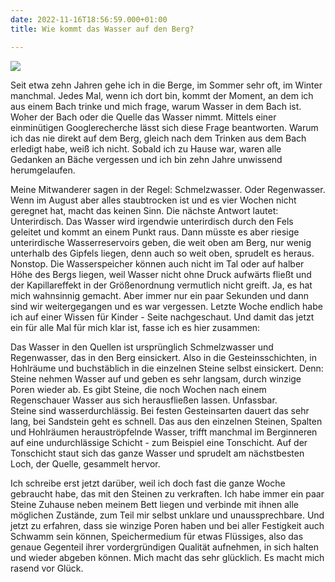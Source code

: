 ```yaml
---
date: 2022-11-16T18:56:59.000+01:00
title: Wie kommt das Wasser auf den Berg?

---
```

![](/uploads/blauberge-2.jpg)

Seit etwa zehn Jahren gehe ich in die Berge, im Sommer sehr oft, im Winter manchmal. Jedes Mal, wenn ich dort bin, kommt der Moment, an dem ich aus einem Bach trinke und mich frage, warum Wasser in dem Bach ist. Woher der Bach oder die Quelle das Wasser nimmt. Mittels einer einminütigen Googlerecherche lässt sich diese Frage beantworten. Warum ich das nie direkt auf dem Berg, gleich nach dem Trinken aus dem Bach erledigt habe, weiß ich nicht. Sobald ich zu Hause war, waren alle Gedanken an Bäche vergessen und ich bin zehn Jahre unwissend herumgelaufen.

Meine Mitwanderer sagen in der Regel: Schmelzwasser. Oder Regenwasser. Wenn im August aber alles staubtrocken ist und es vier Wochen nicht geregnet hat, macht das keinen Sinn. Die nächste Antwort lautet: Unterirdisch. Das Wasser wird irgendwie unterirdisch durch den Fels geleitet und kommt an einem Punkt raus. Dann müsste es aber riesige unterirdische Wasserreservoirs geben, die weit oben am Berg, nur wenig unterhalb des Gipfels liegen, denn auch so weit oben, sprudelt es heraus. Nonstop. Die Wasserspeicher können auch nicht im Tal oder auf halber Höhe des Bergs liegen, weil Wasser nicht ohne Druck aufwärts fließt und der Kapillareffekt in der Größenordnung vermutlich nicht greift. Ja, es hat mich wahnsinnig gemacht. Aber immer nur ein paar Sekunden und dann sind wir weitergegangen und es war vergessen. Letzte Woche endlich habe ich auf einer Wissen für Kinder - Seite nachgeschaut. Und damit das jetzt ein für alle Mal für mich klar ist, fasse ich es hier zusammen:

Das Wasser in den Quellen ist ursprünglich Schmelzwasser und Regenwasser, das in den Berg einsickert. Also in die Gesteinsschichten, in Hohlräume und buchstäblich in die einzelnen Steine selbst einsickert. Denn: Steine nehmen Wasser auf und geben es sehr langsam, durch winzige Poren wieder ab. Es gibt Steine, die noch Wochen nach einem Regenschauer Wasser aus sich herausfließen lassen. Unfassbar.  
Steine sind wasserdurchlässig. Bei festen Gesteinsarten dauert das sehr lang, bei Sandstein geht es schnell. Das aus den einzelnen Steinen, Spalten und Hohlräumen herauströpfelnde Wasser, trifft manchmal im Berginneren auf eine undurchlässige Schicht - zum Beispiel eine Tonschicht. Auf der Tonschicht staut sich das ganze Wasser und sprudelt am nächstbesten Loch, der Quelle, gesammelt hervor.

Ich schreibe erst jetzt darüber, weil ich doch fast die ganze Woche gebraucht habe, das mit den Steinen zu verkraften. Ich habe immer ein paar Steine Zuhause neben meinem Bett liegen und verbinde mit ihnen alle möglichen Zustände, zum Teil mir selbst unklare und unaussprechbare. Und jetzt zu erfahren, dass sie winzige Poren haben und bei aller Festigkeit auch Schwamm sein können, Speichermedium für etwas Flüssiges, also das genaue Gegenteil ihrer vordergründigen Qualität aufnehmen, in sich halten und wieder abgeben können. Mich macht das sehr glücklich. Es macht mich rasend vor Glück.